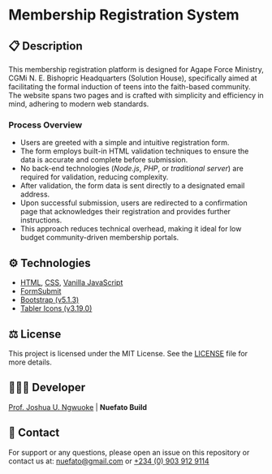 # Membership Registration System
## 📋 Description
This membership registration platform is designed for Agape Force Ministry, CGMi N. E. Bishopric Headquarters (Solution House), specifically aimed at facilitating the formal induction of teens into the faith-based community. The website spans two pages and is crafted with simplicity and efficiency in mind, adhering to modern web standards.

### Process Overview
- Users are greeted with a simple and intuitive registration form.
- The form employs built-in HTML validation techniques to ensure the data is accurate and complete before submission.
- No back-end technologies (_Node.js_, *PHP*, or *traditional server*) are required for validation, reducing complexity.
- After validation, the form data is sent directly to a designated email address.
- Upon successful submission, users are redirected to a confirmation page that acknowledges their registration and provides further instructions.
- This approach reduces technical overhead, making it ideal for low budget community-driven membership portals.

## ⚙️ Technologies
- [HTML](https://github.com/topics/html), [CSS](https://github.com/topics/css), [Vanilla JavaScript](https://github.com/topics/javascript)
- [FormSubmit](https://www.formsubmit.co)
- [Bootstrap (v5.1.3)](https://getbootstrap.com/docs/5.1/getting-started/download)
- [Tabler Icons (v3.19.0)](https://github.com/tabler/tabler-icons/releases/tag/v3.19.0)

## ⚖️ License
This project is licensed under the MIT License. See the [LICENSE](LICENSE) file for more details.

## 👨🏽‍💻 Developer
[Prof. Joshua U. Ngwuoke](https://www.x.com/placiidjay) | **Nuefato Build**

## 💬 Contact
For support or any questions, please open an issue on this repository or contact us at: nuefato@gmail.com or [+234 (0) 903 912 9114](tel:+2349039129114)

